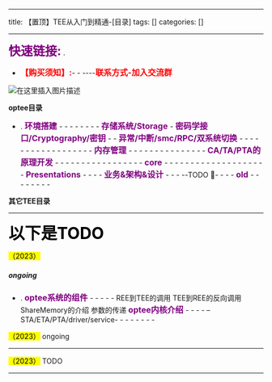 
--- 
title:  【置顶】TEE从入门到精通-[目录] 
tags: []
categories: [] 

---
>  
 <font color="purple" size="5">**快速链接:**</font> .   
 -  <font color="red" size="3">**【购买须知】:**</font>- -  ----<font color="red" size="3">**联系方式-加入交流群**</font> 


<img src="https://img-blog.csdnimg.cn/99c1e8764e524dadb9674cfd729e456a.png" alt="在这里插入图片描述">

**optee目录**

>  
 - . <font color="purple" size="3"> **环境搭建** </font>- - - - - - - -   <font color="purple" size="3"> **存储系统/Storage** </font>-   <font color="purple" size="3"> **密码学接口/Cryptography/密钥** </font>- -   <font color="purple" size="3"> **异常/中断/smc/RPC/双系统切换** </font>- - - - - - - - - - - - - - - - - -   <font color="purple" size="3"> **内存管理** </font>- - - - - - - - - - - - - - -   <font color="purple" size="3"> **CA/TA/PTA的原理开发** </font>- - - - - - - - - - - - - - - - -   <font color="purple" size="3"> **core** </font>- - - - - - - - - - - - - - - - - - - -   <font color="purple" size="3"> **Presentations** </font>- - - -   <font color="purple" size="3"> **业务&amp;架构&amp;设计** </font>- - -  --TODO 🚫- - - -   <font color="purple" size="3"> **old** </font>- - - - - - - -  


**其它TEE目录**

>  
 - - - - - - - - - - -  


<font color="black" size="6"> **以下是TODO** </font>

<mark><mark><mark><mark>（2023）</mark></mark></mark></mark>

##### ongoing

>  
 - . <font color="purple" size="3"> **optee系统的组件** </font>- - - - -  REE到TEE的调用 TEE到REE的反向调用 ShareMemory的介绍 参数的传递  <font color="purple" size="3"> **optee内核介绍** </font>- - - -  – STA/ETA/PTA/driver/service- - - - - - - -  


<mark><mark><mark><mark>（2023）</mark></mark></mark></mark> ongoing

>  
 - - - - - - - - - - - - - - - - - - - - - - - - - - - - - - - - -  


<mark><mark><mark><mark>（2023）</mark></mark></mark></mark> TODO

>  
 - - - - - - - - - - - - - - - - - - - - - - - - - - - - - - - - -  

